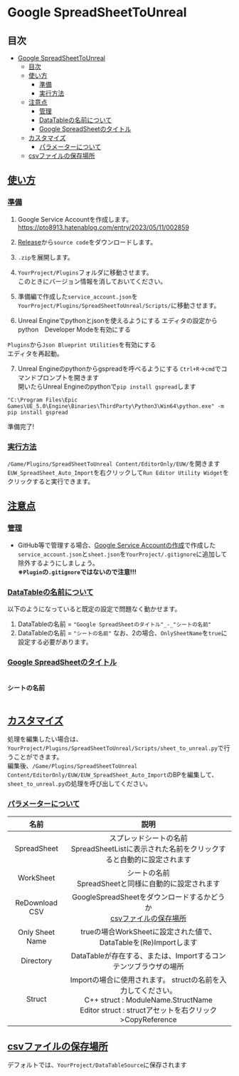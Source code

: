 # Google SpreadSheetToUnreal

<!-- <a href="https://github.com/pto8913/GoogleSheetToUnreal/blob/master/README_English.md">English</a> -->

## 目次
- [Google SpreadSheetToUnreal](#google-spreadsheettounreal)
  - [目次](#目次)
  - [使い方](#使い方)
    - [準備](#準備)
    - [実行方法](#実行方法)
  - [注意点](#注意点)
    - [管理](#管理)
    - [DataTableの名前について](#datatableの名前について)
    - [Google SpreadSheetのタイトル](#google-spreadsheetのタイトル)
  - [カスタマイズ](#カスタマイズ)
    - [パラメーターについて](#パラメーターについて)
  - [csvファイルの保存場所](#csvファイルの保存場所)

## [使い方](#目次)
### [準備](#目次)
1. Google Service Accountを作成します。<br> https://pto8913.hatenablog.com/entry/2023/05/11/002859
2. [Release](https://github.com/pto8913/SpreadSheetToUnreal/releases/tag/v1.0.0)から`source code`をダウンロードします。
<img src="https://raw.githubusercontent.com/pto8913/SpreadSheetToUnreal/master/Resources/release.png" alt="" /><br>

3. `.zip`を展開します。
<img src="https://raw.githubusercontent.com/pto8913/SpreadSheetToUnreal/master/Resources/tenkai.png" alt="" /><br>

4. `YourProject/Plugins`フォルダに移動させます。
<br>このときにバージョン情報を消しておいてください。<br>
<img src="https://raw.githubusercontent.com/pto8913/SpreadSheetToUnreal/master/Resources/plugin.png" alt="" /><br>

5. 準備編で作成した`service_account.json`を`YourProject/Plugins/SpreadSheetToUnreal/Scripts/`に移動させます。
<img src="https://raw.githubusercontent.com/pto8913/SpreadSheetToUnreal/master/Resources/service.png" alt="" /><br>

6. Unreal Engineでpythonとjsonを使えるようにする
エディタの設定からpython　Developer Modeを有効にする<br>
<img src="https://raw.githubusercontent.com/pto8913/SpreadSheetToUnreal/master/Resources/unrealpyhon_1.png" alt="" /><br>
<img src="https://raw.githubusercontent.com/pto8913/SpreadSheetToUnreal/master/Resources/unrealpyhon_2.png" alt="" /><br>

`Plugins`から`Json Blueprint Utilities`を有効にする<br>
<img src="https://raw.githubusercontent.com/pto8913/SpreadSheetToUnreal/master/Resources/unrealpyhon_3.png" alt="" /><br>
<img src="https://raw.githubusercontent.com/pto8913/SpreadSheetToUnreal/master/Resources/unrealpyhon_4.png" alt="" /><br>
エディタを再起動。<br>

7. Unreal Engineのpythonからgspreadを呼べるようにする
`Ctrl+R`→`cmd`でコマンドプロンプトを開きます<br>
開いたらUnreal Engineのpythonで`pip install gspread`します<br>
```plain
"C:\Program Files\Epic Games\UE_5.0\Engine\Binaries\ThirdParty\Python3\Win64\python.exe" -m pip install gspread
```

準備完了!<br>

### [実行方法](#目次)
`/Game/Plugins/SpreadSheetToUnreal Content/EditorOnly/EUW/`を開きます<br>
`EUW_SpreadSheet_Auto_Import`を右クリックして`Run Editor Utility Widget`をクリックすると実行できます。<br>
<img src="https://raw.githubusercontent.com/pto8913/SpreadSheetToUnreal/master/Resources/where.png" alt="" /><br>
<img src="https://raw.githubusercontent.com/pto8913/SpreadSheetToUnreal/master/Resources/run.png" alt="" /><br>
<img src="https://raw.githubusercontent.com/pto8913/SpreadSheetToUnreal/master/Resources/icon.png" alt="" />

## [注意点](#目次)
### [管理](#目次)
- GitHub等で管理する場合、<a href="https://pto8913.hatenablog.com/entry/2023/05/11/002859">Google Service Accountの作成</a>で作成した`service_account.json`と`sheet.json`を`YourProject/.gitignore`に追加して除外するようにしましょう。<br>
**※`Plugin`の`.gitignore`ではないので注意!!!**
  
### [DataTableの名前について](#目次)
以下のようになっていると既定の設定で問題なく動かせます。<br>
1. DataTableの名前 = `"Google SpreadSheetのタイトル"_-_"シートの名前"`
2. DataTableの名前 = `"シートの名前"`
なお、2の場合、`OnlySheetName`を`true`に設定する必要があります。<br>

### [Google SpreadSheetのタイトル](#目次)
<img src="https://raw.githubusercontent.com/pto8913/SpreadSheetToUnreal/master/Resources/SpreadSheetTitle.png" alt="" />
<h4>シートの名前</h4>
<img src="https://raw.githubusercontent.com/pto8913/SpreadSheetToUnreal/master/Resources/SheetName.png" alt="" />

## [カスタマイズ](#目次)
処理を編集したい場合は、`YourProject/Plugins/SpreadSheetToUnreal/Scripts/sheet_to_unreal.py`で行うことができます。<br>
編集後、`/Game/Plugins/SpreadSheetToUnreal Content/EditorOnly/EUW/EUW_SpreadSheet_Auto_Import`のBPを編集して、`sheet_to_unreal.py`の処理を呼び出してください。
<img src="https://raw.githubusercontent.com/pto8913/SpreadSheetToUnreal/master/Resources/customize.png" alt="" />

### [パラメーターについて](#目次)
| 名前 | 説明 |
|:---:|:---:|
| SpreadSheet | スプレッドシートの名前<br>SpreadSheetListに表示された名前をクリックすると自動的に設定されます |
| WorkSheet | シートの名前<br>SpreadSheetと同様に自動的に設定されます |
| ReDownload CSV | GoogleSpreadSheetをダウンロードするかどうか<br>[csvファイルの保存場所](#csvファイルの保存場所) |
| Only Sheet Name | trueの場合WorkSheetに設定された値で、DataTableを(Re)Importします |
| Directory | DataTableが存在する、または、Importするコンテンツブラウザの場所 |
| Struct | Importの場合に使用されます。 structの名前を入力してください。<br>C++ struct : ModuleName.StructName<br>Editor struct : structアセットを右クリック>CopyReference<br><img src="https://raw.githubusercontent.com/pto8913/SpreadSheetToUnreal/master/Resources/whatisstruct.png" alt="" /> |

## [csvファイルの保存場所](#目次)
デフォルトでは、`YourProject/DataTableSource`に保存されます